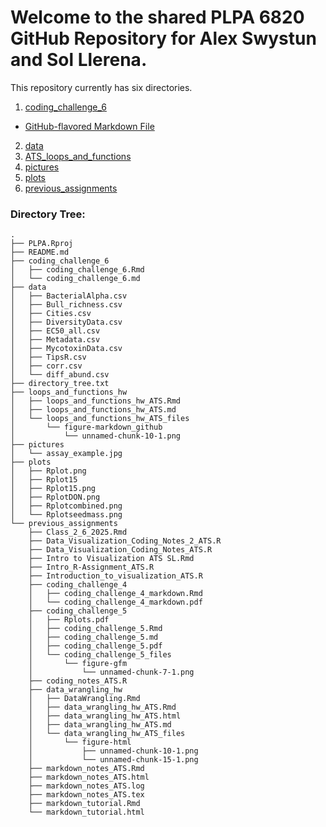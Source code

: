 # <c> Welcome to the shared PLPA 6820 GitHub Repository for Alex Swystun and Sol Llerena. </c>

This repository currently has six directories. 
1. [coding_challenge_6](https://github.com/Aswystun/PLPA/tree/master/coding_challenge_6)
- [GitHub-flavored Markdown File](https://github.com/Aswystun/PLPA/blob/master/coding_challenge_6/coding_challenge_6.md)
2. [data](https://github.com/Aswystun/PLPA/tree/master/data)
3. [ATS_loops_and_functions](https://github.com/Aswystun/PLPA/tree/master/loops_and_functions_hw)
4. [pictures](https://github.com/Aswystun/PLPA/tree/master/pictures)
5. [plots](https://github.com/Aswystun/PLPA/tree/master/plots)
6. [previous_assignments](https://github.com/Aswystun/PLPA/tree/master/previous_assignments)


### Directory Tree:
```
.
├── PLPA.Rproj
├── README.md
├── coding_challenge_6
│   ├── coding_challenge_6.Rmd
│   └── coding_challenge_6.md
├── data
│   ├── BacterialAlpha.csv
│   ├── Bull_richness.csv
│   ├── Cities.csv
│   ├── DiversityData.csv
│   ├── EC50_all.csv
│   ├── Metadata.csv
│   ├── MycotoxinData.csv
│   ├── TipsR.csv
│   ├── corr.csv
│   └── diff_abund.csv
├── directory_tree.txt
├── loops_and_functions_hw
│   ├── loops_and_functions_hw_ATS.Rmd
│   ├── loops_and_functions_hw_ATS.md
│   └── loops_and_functions_hw_ATS_files
│       └── figure-markdown_github
│           └── unnamed-chunk-10-1.png
├── pictures
│   └── assay_example.jpg
├── plots
│   ├── Rplot.png
│   ├── Rplot15
│   ├── Rplot15.png
│   ├── RplotDON.png
│   ├── Rplotcombined.png
│   └── Rplotseedmass.png
└── previous_assignments
    ├── Class_2_6_2025.Rmd
    ├── Data_Visualization_Coding_Notes_2_ATS.R
    ├── Data_Visualization_Coding_Notes_ATS.R
    ├── Intro to Visualization ATS SL.Rmd
    ├── Intro_R-Assignment_ATS.R
    ├── Introduction_to_visualization_ATS.R
    ├── coding_challenge_4
    │   ├── coding_challenge_4_markdown.Rmd
    │   └── coding_challenge_4_markdown.pdf
    ├── coding_challenge_5
    │   ├── Rplots.pdf
    │   ├── coding_challenge_5.Rmd
    │   ├── coding_challenge_5.md
    │   ├── coding_challenge_5.pdf
    │   └── coding_challenge_5_files
    │       └── figure-gfm
    │           └── unnamed-chunk-7-1.png
    ├── coding_notes_ATS.R
    ├── data_wrangling_hw
    │   ├── DataWrangling.Rmd
    │   ├── data_wrangling_hw_ATS.Rmd
    │   ├── data_wrangling_hw_ATS.html
    │   ├── data_wrangling_hw_ATS.md
    │   └── data_wrangling_hw_ATS_files
    │       └── figure-html
    │           ├── unnamed-chunk-10-1.png
    │           └── unnamed-chunk-15-1.png
    ├── markdown_notes_ATS.Rmd
    ├── markdown_notes_ATS.html
    ├── markdown_notes_ATS.log
    ├── markdown_notes_ATS.tex
    ├── markdown_tutorial.Rmd
    └── markdown_tutorial.html
```
